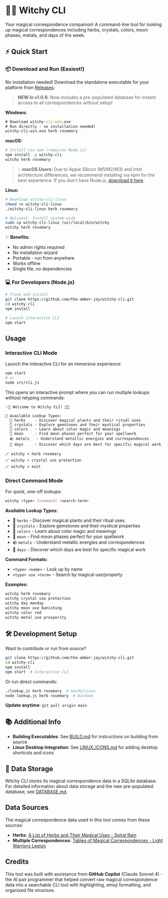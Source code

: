 # 🧙✨ Witchy CLI

Your magical correspondence companion! A command-line tool for looking up magical correspondences including herbs, crystals, colors, moon phases, metals, and days of the week.

## ⚡ Quick Start

### 📦 Download and Run (Easiest!)

No installation needed! Download the standalone executable for your platform from [Releases](https://github.com/the-amber-joy/witchy-cli/releases):

> **NEW in v1.0.6**: Now includes a pre-populated database for instant access to all correspondences without setup!

**Windows:**

```cmd
# Download witchy-cli-win.exe
# Run directly - no installation needed!
witchy-cli-win.exe herb rosemary
```

**macOS:**

```bash
# Install via npm (requires Node.js)
npm install -g witchy-cli
witchy herb rosemary
```

> 💡 **macOS Users:** Due to Apple Silicon (M1/M2/M3) and Intel architecture differences, we recommend installing via npm for the best experience. If you don't have Node.js, [download it here](https://nodejs.org/).

**Linux:**

```bash
# Download witchy-cli-linux
chmod +x witchy-cli-linux
./witchy-cli-linux herb rosemary

# Optional: Install system-wide
sudo cp witchy-cli-linux /usr/local/bin/witchy
witchy herb rosemary
```

✨ **Benefits:**

- No admin rights required
- No installation wizard
- Portable - run from anywhere
- Works offline
- Single file, no dependencies

### 💻 For Developers (Node.js)

```bash
# Clone and install
git clone https://github.com/the-amber-joy/witchy-cli.git
cd witchy-cli
npm install

# Launch interactive CLI
npm start
```

## Usage

### Interactive CLI Mode

Launch the interactive CLI for an immersive experience:

```bash
npm start
# or
node src/cli.js
```

This opens an interactive prompt where you can run multiple lookups without retyping commands:

```
✨🧙 Welcome to Witchy CLI! 🔮✨

🌟 Available Lookup Types:
  🌿 herbs    - Discover magical plants and their ritual uses
  💎 crystals - Explore gemstones and their mystical properties
  🎨 colors   - Learn about color magic and meanings
  🌙 moon     - Find moon phases perfect for your spellwork
  🪨 metals   - Understand metallic energies and correspondences
  📅 days     - Discover which days are best for specific magical work

🪄 witchy > herb rosemary
🪄 witchy > crystal use protection
🪄 witchy > exit
```

### Direct Command Mode

For quick, one-off lookups:

```bash
witchy <type> [command] <search-term>
```

**Available Lookup Types:**

- 🌿 `herbs` - Discover magical plants and their ritual uses
- 💎 `crystals` - Explore gemstones and their mystical properties
- 🎨 `colors` - Learn about color magic and meanings
- 🌙 `moon` - Find moon phases perfect for your spellwork
- 🪨 `metals` - Understand metallic energies and correspondences
- 📅 `days` - Discover which days are best for specific magical work

**Command Formats:**

- `<type> <name>` - Look up by name
- `<type> use <term>` - Search by magical use/property

**Examples:**

```bash
witchy herb rosemary
witchy crystal use protection
witchy day monday
witchy moon use banishing
witchy color red
witchy metal use prosperity
```

## 🛠️ Development Setup

Want to contribute or run from source?

```bash
git clone https://github.com/the-amber-joy/witchy-cli.git
cd witchy-cli
npm install
npm start  # Interactive CLI
```

Or run direct commands:

```bash
./lookup.js herb rosemary  # macOS/Linux
node lookup.js herb rosemary  # Windows
```

**Update anytime**: `git pull origin main`

## 📚 Additional Info

- **Building Executables**: See [BUILD.md](BUILD.md) for instructions on building from source
- **Linux Desktop Integration**: See [LINUX_ICONS.md](LINUX_ICONS.md) for adding desktop shortcuts and icons

## 📂 Data Storage

Witchy CLI stores its magical correspondence data in a SQLite database. For detailed information about data storage and the new pre-populated database, see [DATABASE.md](DATABASE.md).

## Data Sources

The magical correspondence data used in this tool comes from these sources:

- **Herbs**: [A List of Herbs and Their Magical Uses - Spiral Rain](https://spiralrain.ca/blogs/blog-posts/a-list-of-herbs-and-their-magickal-uses)
- **Multiple Correspondences**: [Tables of Magical Correspondences - Light Warriors Legion](https://lightwarriorslegion.com/tables-of-magickal-correspondences/)

## Credits

This tool was built with assistance from **GitHub Copilot** (Claude Sonnet 4) - the AI pair programmer that helped convert raw magical correspondence data into a searchable CLI tool with highlighting, emoji formatting, and organized file structure.
